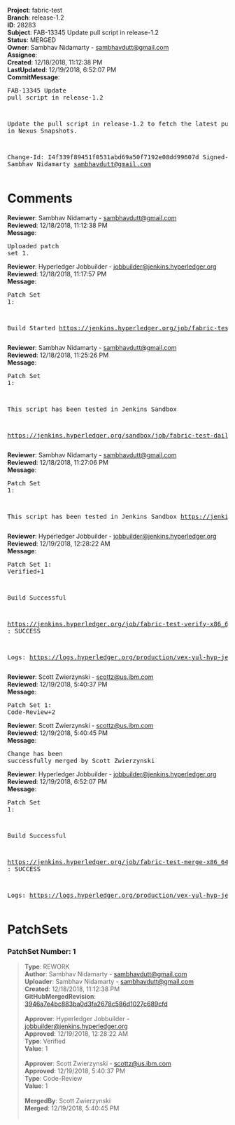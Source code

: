 <strong>Project</strong>: fabric-test<br><strong>Branch</strong>: release-1.2<br><strong>ID</strong>: 28283<br><strong>Subject</strong>: FAB-13345 Update pull script in release-1.2<br><strong>Status</strong>: MERGED<br><strong>Owner</strong>: Sambhav Nidamarty - sambhavdutt@gmail.com<br><strong>Assignee</strong>:<br><strong>Created</strong>: 12/18/2018, 11:12:38 PM<br><strong>LastUpdated</strong>: 12/19/2018, 6:52:07 PM<br><strong>CommitMessage</strong>:<br><pre>FAB-13345 Update pull script in release-1.2

Update the pull script in release-1.2 to fetch
the latest published in Nexus Snapshots.

Change-Id: I4f339f89451f0531abd69a50f7192e08dd99607d
Signed-off-by: Sambhav Nidamarty <sambhavdutt@gmail.com>
</pre><h1>Comments</h1><strong>Reviewer</strong>: Sambhav Nidamarty - sambhavdutt@gmail.com<br><strong>Reviewed</strong>: 12/18/2018, 11:12:38 PM<br><strong>Message</strong>: <pre>Uploaded patch set 1.</pre><strong>Reviewer</strong>: Hyperledger Jobbuilder - jobbuilder@jenkins.hyperledger.org<br><strong>Reviewed</strong>: 12/18/2018, 11:17:57 PM<br><strong>Message</strong>: <pre>Patch Set 1:

Build Started https://jenkins.hyperledger.org/job/fabric-test-verify-x86_64/2378/</pre><strong>Reviewer</strong>: Sambhav Nidamarty - sambhavdutt@gmail.com<br><strong>Reviewed</strong>: 12/18/2018, 11:25:26 PM<br><strong>Message</strong>: <pre>Patch Set 1:

This script has been tested in Jenkins Sandbox

https://jenkins.hyperledger.org/sandbox/job/fabric-test-daily-ote-release-1.3-x86_64/13/console</pre><strong>Reviewer</strong>: Sambhav Nidamarty - sambhavdutt@gmail.com<br><strong>Reviewed</strong>: 12/18/2018, 11:27:06 PM<br><strong>Message</strong>: <pre>Patch Set 1:

This script has been tested in Jenkins Sandbox
https://jenkins.hyperledger.org/sandbox/job/fabric-test-daily-pte-release-1.2-x86_64/2/console</pre><strong>Reviewer</strong>: Hyperledger Jobbuilder - jobbuilder@jenkins.hyperledger.org<br><strong>Reviewed</strong>: 12/19/2018, 12:28:22 AM<br><strong>Message</strong>: <pre>Patch Set 1: Verified+1

Build Successful 

https://jenkins.hyperledger.org/job/fabric-test-verify-x86_64/2378/ : SUCCESS

Logs: https://logs.hyperledger.org/production/vex-yul-hyp-jenkins-3/fabric-test-verify-x86_64/2378</pre><strong>Reviewer</strong>: Scott Zwierzynski - scottz@us.ibm.com<br><strong>Reviewed</strong>: 12/19/2018, 5:40:37 PM<br><strong>Message</strong>: <pre>Patch Set 1: Code-Review+2</pre><strong>Reviewer</strong>: Scott Zwierzynski - scottz@us.ibm.com<br><strong>Reviewed</strong>: 12/19/2018, 5:40:45 PM<br><strong>Message</strong>: <pre>Change has been successfully merged by Scott Zwierzynski</pre><strong>Reviewer</strong>: Hyperledger Jobbuilder - jobbuilder@jenkins.hyperledger.org<br><strong>Reviewed</strong>: 12/19/2018, 6:52:07 PM<br><strong>Message</strong>: <pre>Patch Set 1:

Build Successful 

https://jenkins.hyperledger.org/job/fabric-test-merge-x86_64/559/ : SUCCESS

Logs: https://logs.hyperledger.org/production/vex-yul-hyp-jenkins-3/fabric-test-merge-x86_64/559</pre><h1>PatchSets</h1><h3>PatchSet Number: 1</h3><blockquote><strong>Type</strong>: REWORK<br><strong>Author</strong>: Sambhav Nidamarty - sambhavdutt@gmail.com<br><strong>Uploader</strong>: Sambhav Nidamarty - sambhavdutt@gmail.com<br><strong>Created</strong>: 12/18/2018, 11:12:38 PM<br><strong>GitHubMergedRevision</strong>: [3946a7e4bc883ba0d3fa2678c586d1027c689cfd](https://github.com/hyperledger/fabric-test/commit/3946a7e4bc883ba0d3fa2678c586d1027c689cfd)<br><br><strong>Approver</strong>: Hyperledger Jobbuilder - jobbuilder@jenkins.hyperledger.org<br><strong>Approved</strong>: 12/19/2018, 12:28:22 AM<br><strong>Type</strong>: Verified<br><strong>Value</strong>: 1<br><br><strong>Approver</strong>: Scott Zwierzynski - scottz@us.ibm.com<br><strong>Approved</strong>: 12/19/2018, 5:40:37 PM<br><strong>Type</strong>: Code-Review<br><strong>Value</strong>: 1<br><br><strong>MergedBy</strong>: Scott Zwierzynski<br><strong>Merged</strong>: 12/19/2018, 5:40:45 PM<br><br></blockquote>